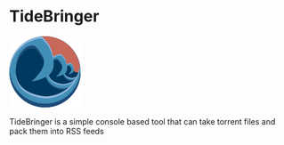 # TideBringer

![Alt text](/graphics/Tide_Bringer_plain.png?raw=true)

TideBringer is a simple console based tool that can take torrent files and pack them into RSS feeds
